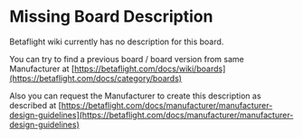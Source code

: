 # Missing Board Description

Betaflight wiki currently has no description for this board.

You can try to find a previous board / board version from same Manufacturer at [https://betaflight.com/docs/wiki/boards](https://betaflight.com/docs/category/boards)

Also you can request the Manufacturer to create this description as described at [https://betaflight.com/docs/manufacturer/manufacturer-design-guidelines](https://betaflight.com/docs/manufacturer/manufacturer-design-guidelines)
